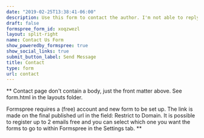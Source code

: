 ```yaml
---
date: "2019-02-25T13:38:41-06:00"
description: Use this form to contact the author. I'm not able to reply to every message, yet appreciate hearing from you.
draft: false
formspree_form_id: xoqzwezl
layout: split-right
name: Contact Us Form
show_poweredby_formspree: true
show_social_links: true
submit_button_label: Send Message
title: Contact
type: form
url: contact
---
```


** Contact page don't contain a body, just the front matter above.
See form.html in the layouts folder.

Formspree requires a (free) account and new form to be set up. The link is made on the final published url in the field: Restrict to Domain. It is possible to register up to 2 emails free and you can select which one you want the forms to go to within Formspree in the Settings tab.
**
